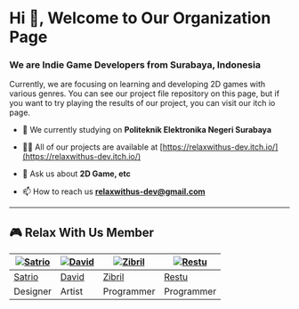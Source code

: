 <h1 align="left">Hi 👋, Welcome to Our Organization Page</h1>
<h3 align="left">We are Indie Game Developers from Surabaya, Indonesia</h3>
Currently, we are focusing on learning and developing 2D games with various genres. You can see our project file repository on this page, but if you want to try playing the results of our project, you can visit our itch io page.

- 🔭 We currently studying on **Politeknik Elektronika Negeri Surabaya**

- 👨‍💻 All of our projects are available at [https://relaxwithus-dev.itch.io/](https://relaxwithus-dev.itch.io/)

- 💬 Ask us about **2D Game, etc**

- 📫 How to reach us **relaxwithus-dev@gmail.com**

---------

## 🎮 Relax With Us Member

 [![Satrio](https://github.com//EchoXazsk.png?size=150)](https://github.com//EchoXazsk) | [![David](https://github.com/VihazDeveloper.png?size=150)](https://github.com/VihazDeveloper) | [![Zibril](https://github.com//ea-zibrily.png?size=150)](https://github.com//ea-zibrily) | [![Restu](https://github.com//restudo.png?size=150)](https://github.com//restudo)
----|----|----|----
[Satrio](https://github.com/EchoXazsk) | [David](https://github.com/VihazDeveloper) | [Zibril](https://github.com/ea-zibrily) | [Restu](https://github.com/restudo)
 Designer | Artist | Programmer | Programmer 
